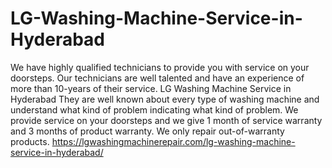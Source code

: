 # LG-Washing-Machine-Service-in-Hyderabad
We have highly qualified technicians to provide you with service on your doorsteps. Our technicians are well talented and have an experience of more than 10-years of their service. LG Washing Machine Service in Hyderabad They are well known about every type of washing machine and understand what kind of problem indicating what kind of problem. We provide service on your doorsteps and we give 1 month of service warranty and 3 months of product warranty. We only repair out-of-warranty products. https://lgwashingmachinerepair.com/lg-washing-machine-service-in-hyderabad/
